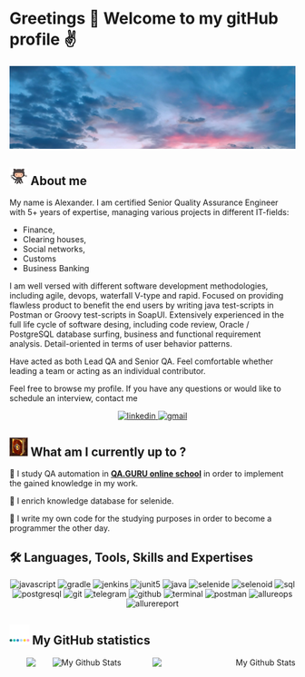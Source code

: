 # Greetings 👋 Welcome to my gitHub profile :v:

<img src="./banner_2.jpg" alt="name banner" />

<div align="left">
<h2><img width="32" src="images/octocat.gif"> About me </h2>
</div>

My name is Alexander. I am certified Senior Quality Assurance Engineer with 5+ years of expertise, managing various projects in different IT-fields: 
- Finance, 
- Clearing houses, 
- Social networks, 
- Customs
- Business Banking 

I am well versed with different software development methodologies, including agile, devops, waterfall V-type and rapid. Focused on providing flawless product to benefit the end users by writing java test-scripts in Postman or Groovy test-scripts in SoapUI. Extensively experienced in the full life cycle of software desing, including code review, Oracle / PostgreSQL database surfing, business and functional requirement analysis. Detail-oriented in terms of user behavior patterns.

Have acted as both Lead QA and Senior QA. Feel comfortable whether leading a team or acting as an individual contributor.

Feel free to browse my profile. If you have any questions or would like to schedule an interview, contact me

<div align="center">
<a href="https://www.linkedin.com/in/abarashkov45/">
<img src="https://img.shields.io/badge/visit%20my%20Linkedin-0A66C2?style=for-the-badge&logo=linkedin&logoColor=white" alt="linkedin" />
</a>
<a href="mailto:abarashkov45@gmail.com">
<img src="https://img.shields.io/badge/email%20me-EA4335?style=for-the-badge&logo=gmail&logoColor=white" alt="gmail" />
</a>
</div>

<div align="left">
<h2><img width="32" src="images/book.png"> What am I currently up to ? </h2>
</div>

:dart: I study QA automation in **[QA.GURU online school](https://qa.guru)** in order to implement the gained knowledge in my work.

:dart: I enrich knowledge database for selenide.

:dart: I write my own code for the studying purposes in order to become a programmer the other day.

<div align="left">
<h2>🛠 Languages, Tools, Skills and Expertises </h2>
</div>

<div align="center">
<img src="https://img.shields.io/badge/JavaScript-F7DF1E?style=for-the-badge&logo=javascript&logoColor=black" alt="javascript" />
<img src="https://img.shields.io/badge/Gradle-3D85C6?style=for-the-badge&logo=gradle&logoColor=white" alt="gradle" />
<img src="https://img.shields.io/badge/Jenkins-f44336?style=for-the-badge&logo=Jenkins&logoColor=white" alt="jenkins" />
<img src="https://img.shields.io/badge/JUnit5-8fce00?style=for-the-badge&logo=JUnit5&logoColor=white" alt="junit5" />
<img src="https://img.shields.io/badge/Java-cc0000?style=for-the-badge&logo=Java&logoColor=white" alt="java" /> 
<img src="https://img.shields.io/badge/Selenide-6A54DF?style=for-the-badge" alt="selenide" />
<img src="https://img.shields.io/badge/Selenoid-20793B?style=for-the-badge" alt="selenoid" />
<img src="https://img.shields.io/badge/SQL-407AFC?style=for-the-badge&logo=icloud&logoColor=white" alt="sql" />
<img src="https://img.shields.io/badge/postgresql-336791?style=for-the-badge&logo=postgresql&logoColor=white" alt="postgresql" />
<img src="https://img.shields.io/badge/Git-F05032?style=for-the-badge&logo=git&logoColor=white" alt="git" />
<img src="https://img.shields.io/badge/Telegram-20793B?style=for-the-badge&logo=Telegram" alt="telegram" />
<img src="https://img.shields.io/badge/GitHub-100000?style=for-the-badge&logo=github&logoColor=white" alt="github" />
<img src="https://img.shields.io/badge/terminal%20commands-black?style=for-the-badge&logo=windows%20terminal&logoColor=white" alt="terminal" />
<img src="https://img.shields.io/badge/postman-FF6C37?style=for-the-badge&logo=postman&logoColor=white" alt="postman" />
<img src="https://img.shields.io/badge/Allure TestOps-6A54DF?style=for-the-badge" alt="allureops" />
<img src="https://img.shields.io/badge/Allure Report-20793B?style=for-the-badge" alt="allurereport" />
</div>

<div align="left">
<h2><img width="35" src="images/stats.webp">  My GitHub statistics </h2>
</div>

<p align="right">
<a>
  <img width="50%" align="right" alt="My Github Stats" src="https://github-readme-stats.vercel.app/api?username=Lexamenrf44&show_icons=true&theme=radical">
  
</a>
</p>

<p align="left">
  <a>
    <img width="35%" align="right" alt="My Github Stats" src="https://github-readme-stats.vercel.app/api/top-langs/?username=Lexamenrf44&layout=compact&theme=buefy&hide_border=true">
  </a>
</p>

<div align='center'>

![](https://komarev.com/ghpvc/?username=Lexamenrf44&label=Profile+Views)

</div>
